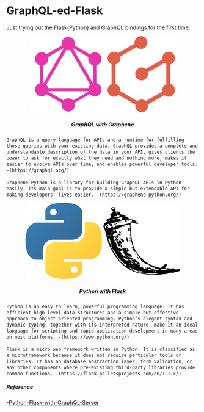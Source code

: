 # GraphQL-ed-Flask

Just trying out the Flask(Python) and GraphQL bindings for the first time.

<p align="center">
<img src='assets/graphql.png' height=200>
<img src='assets/graphene.png' height=200>
<h5 align='center'>GraphQL with Graphene</h5>
</p>

```
GraphQL is a query language for APIs and a runtime for fulfilling those queries with your existing data. GraphQL provides a complete and understandable description of the data in your API, gives clients the power to ask for exactly what they need and nothing more, makes it easier to evolve APIs over time, and enables powerful developer tools. -(https://graphql.org/)

Graphene-Python is a library for building GraphQL APIs in Python easily, its main goal is to provide a simple but extendable API for making developers' lives easier. -(https://graphene-python.org/)
```

<p align="center">
<img src='assets/python.png' height=200>
<img src='assets/flask.png' height=200>
<h5 align='center'>Python with Flask</h5>
</p>

```
Python is an easy to learn, powerful programming language. It has efficient high-level data structures and a simple but effective approach to object-oriented programming. Python’s elegant syntax and dynamic typing, together with its interpreted nature, make it an ideal language for scripting and rapid application development in many areas on most platforms. -(https://www.python.org/)

Flask is a micro web framework written in Python. It is classified as a microframework because it does not require particular tools or libraries. It has no database abstraction layer, form validation, or any other components where pre-existing third-party libraries provide common functions. -(https://flask.palletsprojects.com/en/1.1.x/)
```

##### Reference

-[Python-Flask-with-GraphQL-Server](https://www.notion.so/Python-Flask-with-GraphQL-Server-implementing-SQLAlchemy-graphene-and-SQLite-by-Pablo-A-Del-V-b0f99904b930444c93288b9d07bd2d1a#5eba2b3417ee499db5a4b97b261c9d5b)
